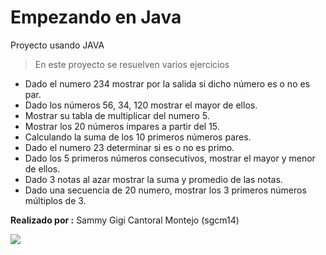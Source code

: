# Empezando en Java
Proyecto usando JAVA
> En este proyecto se resuelven varios ejercicios
- Dado el numero 234 mostrar por la salida si dicho número es o no es par.
- Dado los números 56, 34, 120  mostrar el mayor de ellos.
- Mostrar su tabla de multiplicar del numero 5.
- Mostrar los 20 números impares a partir del 15.
- Calculando la suma de los 10 primeros números pares.
- Dado el numero 23 determinar si es o no es primo.
- Dado los 5 primeros números consecutivos, mostrar el mayor y menor de ellos.
- Dado 3 notas al azar mostrar la suma y promedio de las notas.
- Dado una secuencia de 20 numero, mostrar los 3 primeros números múltiplos de 3.

**Realizado por :** Sammy Gigi Cantoral Montejo (sgcm14)

![](https://edteam-media.s3.amazonaws.com/users/avatar/16f3b00c-18cf-43f5-af5f-f9692fa3e5f1.jpg)